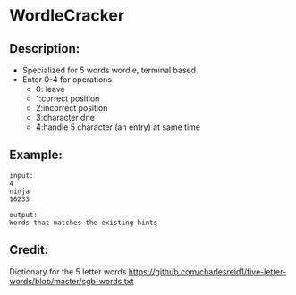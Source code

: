 # WordleCracker
## Description:
* Specialized for 5 words wordle, terminal based
* Enter 0-4 for operations
    * 0: leave
    * 1:correct position
    * 2:incorrect position
    * 3:character dne
    * 4:handle 5 character (an entry) at same time
## Example:
    input:
    4
    ninja
    10233
    
    output:
    Words that matches the existing hints
## Credit:
   Dictionary for the 5 letter words
   https://github.com/charlesreid1/five-letter-words/blob/master/sgb-words.txt

